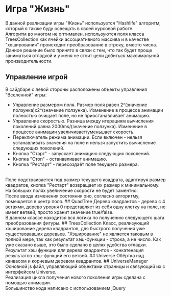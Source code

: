 # Игра "Жизнь"
 В данной реализации игры "Жизнь" используется "Hashlife" алгоритм, который я также буду освещать в своей курсовой работе.
 <br/>
 Алгоритм во многом не оптимален, используются поля класса TreesCollection как ячейки ассоциативного массива и в качестве "хеширования" происходит преобразование в строку, вместо числа. Данное решение было принято в связи с тем, что так будет проще заниматься отладкой и у меня не стоит цели добиться максимальной производительности.
 ## Управление игрой
 В сайдбаре с левой стороны расположены объекты управления "Вселенной" игры:
 * Управление размером поля. Размер поля равен 2^(значение ползунка)х2^(значение ползунка). Изменение в процессе анимации полностью очищает поле, но не приостанавливает анимацию.
 * Управление скоростью. Разница между итерациям вычисления поколений равна 2000ms/(значение ползунка). Изменение в процессе анимации увеличивает/уменьшает скорость.
 * Переключатель режима анимации. Если включен - нельзя устанавливать значения на поле и нельзя запустить вычисление следующих поколений.
 * Кнопка "Старт" - запускает анимацию следующих поколений.
 * Кнопка "Стоп" - останавливает анимацию.
 * Кнопка "Рестарт" - пересоздаёт поле текущего размера.
 <br/>
 Поле подстраивается под размер текущего квадрата, адаптируя размер квадратов, кнопка "Рестарт" возвращает их размер к минимальному.
 <br/>
 На больших полях увеличение скорости не будет заментно. 
 <br/>
 После ввода изменения состояния оно, согласно алгоритму, помещается в центр поля.
 ## QuadTree 
 Дерево квадрантов - дерево с 4 ветвями, дерево уровня 0 представляет из себя одну клетку на поле, не имеет ветвей, просто хранит значение true/false.
 <br/>
 В данном классе находится вся логика по получению следующего шага преобразования фигуры.
 ## TreesCollection
 Класс, реализующий хэширование дерева квадрантов, для быстрого получения уже существовавших деревьев. "Хэширование" не является таковым в полной мере, так как результат хэш-функции - строка, а не число. Как уже сказано выше, это было сделано в целях удобства отладки. 
 <br/>
 Результат хэш функции для дерева квадрантов - конкатенация результатов хэш-функций его ветвей.
 ## Universe
 Обёртка над канвасом и корневым деревом квадрантов.
 ## UniverseManager
 Основной js файл, управляющий объектами страницы и связующий их с интерфейсом Universe.
 <br/> 
 Реализация цикла получения нового поколения игры сделана с помощью анимации. 
 <br/>
 Большинство кода написано с использованием jQuery
